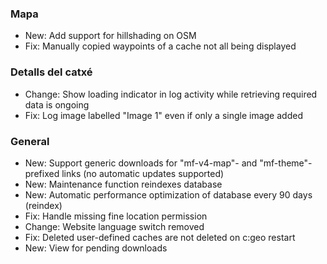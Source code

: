 
### Mapa
- New: Add support for hillshading on OSM
- Fix: Manually copied waypoints of a cache not all being displayed

### Detalls del catxé
- Change: Show loading indicator in log activity while retrieving required data is ongoing
- Fix: Log image labelled "Image 1" even if only a single image added

### General
- New: Support generic downloads for "mf-v4-map"- and "mf-theme"-prefixed links (no automatic updates supported)
- New: Maintenance function reindexes database
- New: Automatic performance optimization of database every 90 days (reindex)
- Fix: Handle missing fine location permission
- Change: Website language switch removed
- Fix: Deleted user-defined caches are not deleted on c:geo restart
- New: View for pending downloads

